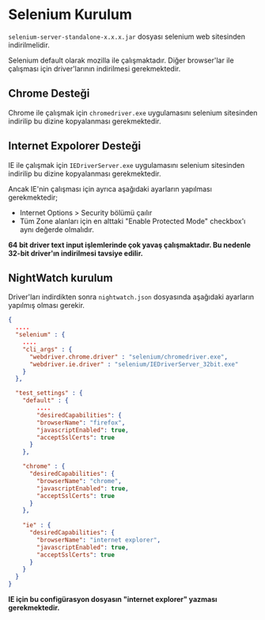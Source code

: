 # Selenium Kurulum

`selenium-server-standalone-x.x.x.jar` dosyası selenium web sitesinden indirilmelidir.

Selenium default olarak mozilla ile çalışmaktadır. Diğer browser'lar ile çalışması için driver'larının indirilmesi gerekmektedir.

## Chrome Desteği
Chrome ile çalışmak için `chromedriver.exe` uygulamasını selenium sitesinden indirilip bu dizine kopyalanması gerekmektedir.

## Internet Expolorer Desteği
IE ile çalışmak için `IEDriverServer.exe` uygulamasını selenium sitesinden indirilip bu dizine kopyalanması gerekmektedir. 

Ancak IE'nin çalışması için ayrıca aşağıdaki ayarların yapılması gerekmektedir;
* Internet Options > Security bölümü çaılır
* Tüm Zone alanları için en alttaki "Enable Protected Mode" checkbox'ı aynı değerde olmalıdır.

**64 bit driver text input işlemlerinde çok yavaş çalışmaktadır. Bu nedenle 32-bit driver'ın indirilmesi tavsiye edilir.**

## NightWatch kurulum
Driver'ları indirdikten sonra `nightwatch.json` dosyasında aşağıdaki ayarların yapılmış olması gerekir.

```json
{
  ....
  "selenium" : {
	....
	"cli_args" : {
      "webdriver.chrome.driver" : "selenium/chromedriver.exe",
      "webdriver.ie.driver" : "selenium/IEDriverServer_32bit.exe"
    }
  },

  "test_settings" : {
    "default" : {
		....
		"desiredCapabilities": {
        "browserName": "firefox",
        "javascriptEnabled": true,
        "acceptSslCerts": true
      }
    },

    "chrome" : { 
      "desiredCapabilities": {
        "browserName": "chrome",
        "javascriptEnabled": true,
        "acceptSslCerts": true
      }
    },
    
    "ie" : { 
      "desiredCapabilities": {
        "browserName": "internet explorer",
        "javascriptEnabled": true,
        "acceptSslCerts": true
      }
    }
  }
}

```

**IE için bu configürasyon dosyasın "internet explorer" yazması gerekmektedir.**